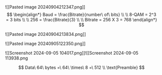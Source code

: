![[Pasted image 20240904212347.png]]
$$ \begin{align*}
Baud = \frac{Bitrate}{number\ of\ bits} \\ \\ 
8-QAM = 2^3 = 3 bits \\ \\
256 = \frac{Bitrate}{3} \\ \\
Bitrate = 256 X 3 = 768 
\end{align*}
$$

![[Pasted image 20240904213834.png]]

![[Pasted image 20240905122350.png]]

![[Screenshot 2024-09-05 104017.png]]![[Screenshot 2024-09-05 113938.png


$$
Data\ 64\ bytes =\ 64\ \times\ 8 =\ 512 \\
\text{Preamble}
$$
